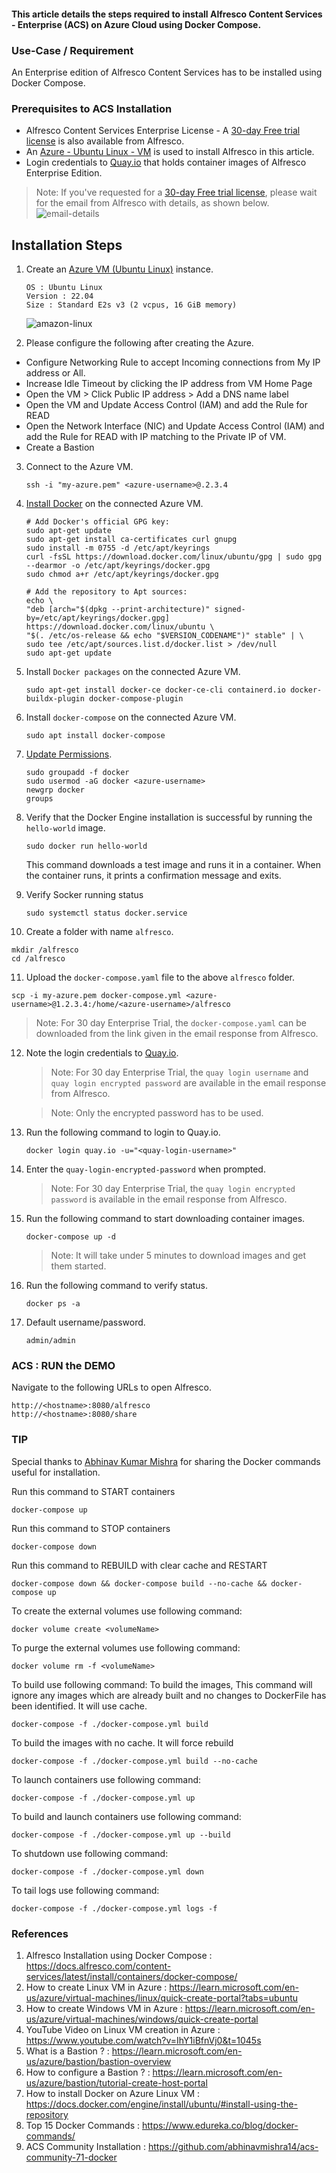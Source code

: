 #### This article details the steps required to install Alfresco Content Services - Enterprise (ACS) on Azure Cloud using Docker Compose.

### Use-Case / Requirement
An Enterprise edition of Alfresco Content Services has to be installed using Docker Compose.

### Prerequisites to ACS Installation

* Alfresco Content Services Enterprise License - A [30-day Free trial license](https://www.alfresco.com/platform/content-services-ecm/trial/download) is also available from Alfresco.
* An [Azure - Ubuntu Linux - VM](https://azure.microsoft.com/en-us/solutions/linux-on-azure/ubuntu/) is used to install Alfresco in this article.
* Login credentials to [Quay.io](https://quay.io/repository/) that holds container images of Alfresco Enterprise Edition.
> Note: If you've requested for a [30-day Free trial license](https://www.alfresco.com/platform/content-services-ecm/trial/download), please wait for the email from Alfresco with details, as shown below.
![email-details](assets/1.png)

## Installation Steps
1. Create an [Azure VM (Ubuntu Linux)](https://learn.microsoft.com/en-us/azure/virtual-machines/linux/quick-create-portal?tabs=ubuntu) instance.
   ```
   OS : Ubuntu Linux
   Version : 22.04
   Size : Standard E2s v3 (2 vcpus, 16 GiB memory)
   ```
   ![amazon-linux](assets/2.png)


2. Please configure the following after creating the Azure.
* Configure Networking Rule to accept Incoming connections from My IP address or All.
* Increase Idle Timeout by clicking the IP address from VM Home Page
* Open the VM > Click Public IP address > Add a DNS name label
* Open the VM and Update Access Control (IAM) and add the Rule for READ
* Open the Network Interface (NIC) and Update Access Control (IAM) and add the Rule for READ with IP matching to the Private IP of VM.
* Create a Bastion

3. Connect to the Azure VM.
   ```
   ssh -i "my-azure.pem" <azure-username>@.2.3.4
   ```

4. [Install Docker](https://docs.docker.com/engine/install/ubuntu/#install-using-the-repository) on the connected Azure VM.
   ```
   # Add Docker's official GPG key:
   sudo apt-get update
   sudo apt-get install ca-certificates curl gnupg
   sudo install -m 0755 -d /etc/apt/keyrings
   curl -fsSL https://download.docker.com/linux/ubuntu/gpg | sudo gpg --dearmor -o /etc/apt/keyrings/docker.gpg
   sudo chmod a+r /etc/apt/keyrings/docker.gpg

   # Add the repository to Apt sources:
   echo \
   "deb [arch="$(dpkg --print-architecture)" signed-by=/etc/apt/keyrings/docker.gpg] https://download.docker.com/linux/ubuntu \
   "$(. /etc/os-release && echo "$VERSION_CODENAME")" stable" | \
   sudo tee /etc/apt/sources.list.d/docker.list > /dev/null
   sudo apt-get update
   ```

5. Install `Docker packages` on the connected Azure VM.
   ```
   sudo apt-get install docker-ce docker-ce-cli containerd.io docker-buildx-plugin docker-compose-plugin
   ```

6. Install `docker-compose` on the connected Azure VM.
   ```
   sudo apt install docker-compose
   ```

7. [Update Permissions](https://phoenixnap.com/kb/docker-permission-denied).
   ```
   sudo groupadd -f docker
   sudo usermod -aG docker <azure-username>
   newgrp docker
   groups
   ```

8. Verify that the Docker Engine installation is successful by running the `hello-world` image.
   ```
   sudo docker run hello-world
   ```
   This command downloads a test image and runs it in a container. When the container runs, it prints a confirmation message and exits.
   <br/>

9. Verify Socker running status 
   ```
   sudo systemctl status docker.service
   ```

10. Create a folder with name `alfresco`.
   ```
   mkdir /alfresco
   cd /alfresco
   ```   

11. Upload the `docker-compose.yaml` file to the above `alfresco` folder.
   ```
   scp -i my-azure.pem docker-compose.yml <azure-username>@1.2.3.4:/home/<azure-username>/alfresco
   ```
   > Note: For 30 day Enterprise Trial, the `docker-compose.yaml` can be downloaded from the link given in the email response from Alfresco.

12. Note the login credentials to [Quay.io](https://quay.io/repository/).
    > Note: For 30 day Enterprise Trial, the `quay login username` and `quay login encrypted password` are available in the email response from Alfresco.

    > Note: Only the encrypted password has to be used.

13. Run the following command to login to Quay.io.
    ```
    docker login quay.io -u="<quay-login-username>"
    ```

14. Enter the `quay-login-encrypted-password` when prompted.
    > Note: For 30 day Enterprise Trial, the `quay login encrypted password` is available in the email response from Alfresco.

15. Run the following command to start downloading container images.
    ```
    docker-compose up -d
    ```
    > Note: It will take under 5 minutes to download images and get them started.

16. Run the following command to verify status.
    ```
    docker ps -a
    ```

17. Default username/password.
    ```
    admin/admin
    ```

### ACS : RUN the DEMO
Navigate to the following URLs to open Alfresco.
```
http://<hostname>:8080/alfresco
http://<hostname>:8080/share
```

### TIP
Special thanks to [Abhinav Kumar Mishra](https://github.com/abhinavmishra14) for sharing the Docker commands useful for installation.

Run this command to START containers
```
docker-compose up
```

Run this command to STOP containers
```
docker-compose down
```

Run this command to REBUILD with clear cache and RESTART
```
docker-compose down && docker-compose build --no-cache && docker-compose up
```

To create the external volumes use following command:
```
docker volume create <volumeName>
```

To purge the external volumes use following command:
```
docker volume rm -f <volumeName>
```

To build use following command:
To build the images, This command will ignore any images which are already built and no changes to DockerFile has been identified. It will use cache.
```
docker-compose -f ./docker-compose.yml build
```

To build the images with no cache. It will force rebuild
```
docker-compose -f ./docker-compose.yml build --no-cache
```

To launch containers use following command:
```
docker-compose -f ./docker-compose.yml up
```

To build and launch containers use following command:
```
docker-compose -f ./docker-compose.yml up --build
```

To shutdown use following command:
```
docker-compose -f ./docker-compose.yml down
```

To tail logs use following command:
```
docker-compose -f ./docker-compose.yml logs -f
```

### References
1. Alfresco Installation using Docker Compose : https://docs.alfresco.com/content-services/latest/install/containers/docker-compose/
2. How to create Linux VM in Azure : https://learn.microsoft.com/en-us/azure/virtual-machines/linux/quick-create-portal?tabs=ubuntu
3. How to create Windows VM in Azure : https://learn.microsoft.com/en-us/azure/virtual-machines/windows/quick-create-portal
4. YouTube Video on Linux VM creation in Azure : https://www.youtube.com/watch?v=IhY1iBfnVj0&t=1045s
5. What is a Bastion ? : https://learn.microsoft.com/en-us/azure/bastion/bastion-overview
6. How to configure a Bastion ? : https://learn.microsoft.com/en-us/azure/bastion/tutorial-create-host-portal
7. How to install Docker on Azure Linux VM : https://docs.docker.com/engine/install/ubuntu/#install-using-the-repository
8. Top 15 Docker Commands : https://www.edureka.co/blog/docker-commands/
9. ACS Community Installation : https://github.com/abhinavmishra14/acs-community-71-docker
